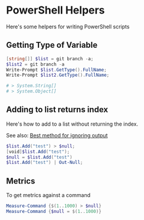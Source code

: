 # PowerShell Helpers
Here's some helpers for writing PowerShell scripts

## Getting Type of Variable

```powershell
[string[]] $list = git branch -a;
$list2 = git branch -a
Write-Prompt $list.GetType().FullName;
Write-Prompt $list2.GetType().FullName;

# > System.String[]
# > System.Object[]
```

## Adding to list returns index
Here's how to add to a list without returning the index.

See also:
[Best method for ignoring output](https://stackoverflow.com/questions/5260125/whats-the-better-cleaner-way-to-ignore-output-in-powershell)

```powershell
$list.Add("test") > $null;
[void]$list.Add("test");
$null = $list.Add("test")
$list.Add("test") | Out-Null;
```

## Metrics
To get metrics against a command

```powershell
Measure-Command {$(1..1000) > $null}
Measure-Command {$null = $(1..1000)}
```
